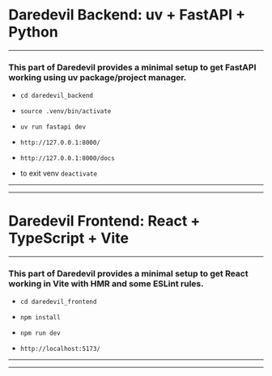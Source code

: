 # Daredevil Backend: uv + FastAPI + Python
---
### This part of Daredevil provides a minimal setup to get FastAPI working using uv package/project manager.

 - ```cd daredevil_backend```
 - ```source .venv/bin/activate```
 - ```uv run fastapi dev```

 - ```http://127.0.0.1:8000/```
 - ```http://127.0.0.1:8000/docs```

 - to exit venv ```deactivate```

---
---

# Daredevil Frontend: React + TypeScript + Vite
---
### This part of Daredevil provides a minimal setup to get React working in Vite with HMR and some ESLint rules.

 - ```cd daredevil_frontend```
 - ```npm install```
 - ```npm run dev```

 - ```http://localhost:5173/```

---
---

